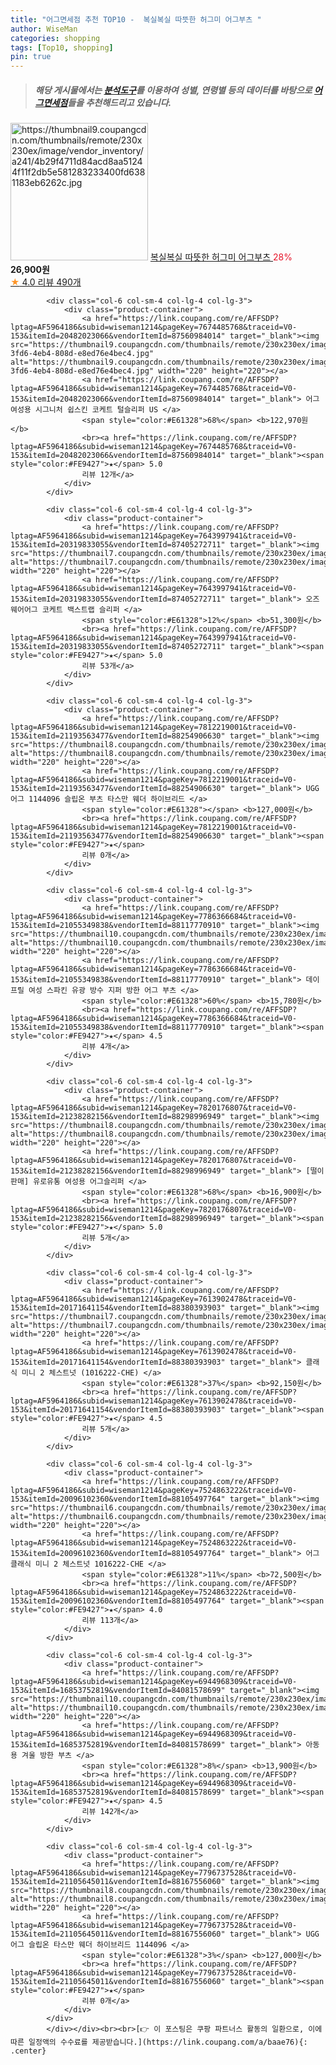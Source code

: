 ```yaml
---
title: "어그면세점 추천 TOP10 -  복실복실 따뜻한 허그미 어그부츠 "
author: WiseMan
categories: shopping
tags: [Top10, shopping]
pin: true
---
```


> ##### 해당 게시물에서는 [**분석도구**](https://itemscout.io/)를 이용하여 **성별**, **연령별** 등의 데이터를 바탕으로 [**어그면세점**](https://link.coupang.com/a/baae76)들을 추천해드리고 있습니다.
<div class="container"><div class="row">
            <div class="col-6 col-sm-4 col-lg-4 col-lg-3">
                <div class="product-container">
                    <a href="https://link.coupang.com/re/AFFSDP?lptag=AF5964186&subid=wiseman1214&pageKey=7833871424&traceid=V0-153&itemId=21310716679&vendorItemId=73224823045" target="_blank"><img src="https://thumbnail9.coupangcdn.com/thumbnails/remote/230x230ex/image/vendor_inventory/a241/4b29f4711d84acd8aa51244f11f2db5e581283233400fd6381183eb6262c.jpg" alt="https://thumbnail9.coupangcdn.com/thumbnails/remote/230x230ex/image/vendor_inventory/a241/4b29f4711d84acd8aa51244f11f2db5e581283233400fd6381183eb6262c.jpg" width="220" height="220"></a>
                    <a href="https://link.coupang.com/re/AFFSDP?lptag=AF5964186&subid=wiseman1214&pageKey=7833871424&traceid=V0-153&itemId=21310716679&vendorItemId=73224823045" target="_blank"> 복실복실 따뜻한 허그미 어그부츠 </a>
                    <span style="color:#E61328">28%</span> <b>26,900원</b>
                    <br><a href="https://link.coupang.com/re/AFFSDP?lptag=AF5964186&subid=wiseman1214&pageKey=7833871424&traceid=V0-153&itemId=21310716679&vendorItemId=73224823045" target="_blank"><span style="color:#FE9427">★</span> 4.0
                    리뷰 490개</a>
                </div>
            </div>
            
            <div class="col-6 col-sm-4 col-lg-4 col-lg-3">
                <div class="product-container">
                    <a href="https://link.coupang.com/re/AFFSDP?lptag=AF5964186&subid=wiseman1214&pageKey=7674485768&traceid=V0-153&itemId=20482023066&vendorItemId=87560984014" target="_blank"><img src="https://thumbnail9.coupangcdn.com/thumbnails/remote/230x230ex/image/retail/images/2023/10/24/18/9/8acd8e95-3fd6-4eb4-808d-e8ed76e4bec4.jpg" alt="https://thumbnail9.coupangcdn.com/thumbnails/remote/230x230ex/image/retail/images/2023/10/24/18/9/8acd8e95-3fd6-4eb4-808d-e8ed76e4bec4.jpg" width="220" height="220"></a>
                    <a href="https://link.coupang.com/re/AFFSDP?lptag=AF5964186&subid=wiseman1214&pageKey=7674485768&traceid=V0-153&itemId=20482023066&vendorItemId=87560984014" target="_blank"> 어그 여성용 시그니처 쉽스킨 코케트 털슬리퍼 US </a>
                    <span style="color:#E61328">68%</span> <b>122,970원</b>
                    <br><a href="https://link.coupang.com/re/AFFSDP?lptag=AF5964186&subid=wiseman1214&pageKey=7674485768&traceid=V0-153&itemId=20482023066&vendorItemId=87560984014" target="_blank"><span style="color:#FE9427">★</span> 5.0
                    리뷰 12개</a>
                </div>
            </div>
            
            <div class="col-6 col-sm-4 col-lg-4 col-lg-3">
                <div class="product-container">
                    <a href="https://link.coupang.com/re/AFFSDP?lptag=AF5964186&subid=wiseman1214&pageKey=7643997941&traceid=V0-153&itemId=20319833055&vendorItemId=87405272711" target="_blank"><img src="https://thumbnail7.coupangcdn.com/thumbnails/remote/230x230ex/image/vendor_inventory/c220/5e22133dc5c07d65504c605e10429e9cd9d8380ddbe06b1a0601331e15a8.jpg" alt="https://thumbnail7.coupangcdn.com/thumbnails/remote/230x230ex/image/vendor_inventory/c220/5e22133dc5c07d65504c605e10429e9cd9d8380ddbe06b1a0601331e15a8.jpg" width="220" height="220"></a>
                    <a href="https://link.coupang.com/re/AFFSDP?lptag=AF5964186&subid=wiseman1214&pageKey=7643997941&traceid=V0-153&itemId=20319833055&vendorItemId=87405272711" target="_blank"> 오즈웨어어그 코케트 백스트랩 슬리퍼 </a>
                    <span style="color:#E61328">12%</span> <b>51,300원</b>
                    <br><a href="https://link.coupang.com/re/AFFSDP?lptag=AF5964186&subid=wiseman1214&pageKey=7643997941&traceid=V0-153&itemId=20319833055&vendorItemId=87405272711" target="_blank"><span style="color:#FE9427">★</span> 5.0
                    리뷰 53개</a>
                </div>
            </div>
            
            <div class="col-6 col-sm-4 col-lg-4 col-lg-3">
                <div class="product-container">
                    <a href="https://link.coupang.com/re/AFFSDP?lptag=AF5964186&subid=wiseman1214&pageKey=7812219001&traceid=V0-153&itemId=21193563477&vendorItemId=88254906630" target="_blank"><img src="https://thumbnail8.coupangcdn.com/thumbnails/remote/230x230ex/image/vendor_inventory/cc31/e89d7886b1890cbbaa4e12970c7c0d4bf2f060658923e2a4ff9182b72be3.jpg" alt="https://thumbnail8.coupangcdn.com/thumbnails/remote/230x230ex/image/vendor_inventory/cc31/e89d7886b1890cbbaa4e12970c7c0d4bf2f060658923e2a4ff9182b72be3.jpg" width="220" height="220"></a>
                    <a href="https://link.coupang.com/re/AFFSDP?lptag=AF5964186&subid=wiseman1214&pageKey=7812219001&traceid=V0-153&itemId=21193563477&vendorItemId=88254906630" target="_blank"> UGG 어그 1144096 슬립온 부츠 타스만 웨더 하이브리드 </a>
                    <span style="color:#E61328"></span> <b>127,000원</b>
                    <br><a href="https://link.coupang.com/re/AFFSDP?lptag=AF5964186&subid=wiseman1214&pageKey=7812219001&traceid=V0-153&itemId=21193563477&vendorItemId=88254906630" target="_blank"><span style="color:#FE9427">★</span> 
                    리뷰 0개</a>
                </div>
            </div>
            
            <div class="col-6 col-sm-4 col-lg-4 col-lg-3">
                <div class="product-container">
                    <a href="https://link.coupang.com/re/AFFSDP?lptag=AF5964186&subid=wiseman1214&pageKey=7786366684&traceid=V0-153&itemId=21055349838&vendorItemId=88117770910" target="_blank"><img src="https://thumbnail10.coupangcdn.com/thumbnails/remote/230x230ex/image/vendor_inventory/0efd/65885653296f13bf82da463b48a4734deb37304d9dfe6408012705933c07.jpg" alt="https://thumbnail10.coupangcdn.com/thumbnails/remote/230x230ex/image/vendor_inventory/0efd/65885653296f13bf82da463b48a4734deb37304d9dfe6408012705933c07.jpg" width="220" height="220"></a>
                    <a href="https://link.coupang.com/re/AFFSDP?lptag=AF5964186&subid=wiseman1214&pageKey=7786366684&traceid=V0-153&itemId=21055349838&vendorItemId=88117770910" target="_blank"> 데이프릴 여성 스파킨 유광 방수 지퍼 방한 어그 부츠 </a>
                    <span style="color:#E61328">60%</span> <b>15,780원</b>
                    <br><a href="https://link.coupang.com/re/AFFSDP?lptag=AF5964186&subid=wiseman1214&pageKey=7786366684&traceid=V0-153&itemId=21055349838&vendorItemId=88117770910" target="_blank"><span style="color:#FE9427">★</span> 4.5
                    리뷰 4개</a>
                </div>
            </div>
            
            <div class="col-6 col-sm-4 col-lg-4 col-lg-3">
                <div class="product-container">
                    <a href="https://link.coupang.com/re/AFFSDP?lptag=AF5964186&subid=wiseman1214&pageKey=7820176807&traceid=V0-153&itemId=21238282156&vendorItemId=88298996949" target="_blank"><img src="https://thumbnail8.coupangcdn.com/thumbnails/remote/230x230ex/image/vendor_inventory/9bff/4a9e32da21477e8b7aff646e39d046dc653d0a16159d8930b659ac8ae688.JPG" alt="https://thumbnail8.coupangcdn.com/thumbnails/remote/230x230ex/image/vendor_inventory/9bff/4a9e32da21477e8b7aff646e39d046dc653d0a16159d8930b659ac8ae688.JPG" width="220" height="220"></a>
                    <a href="https://link.coupang.com/re/AFFSDP?lptag=AF5964186&subid=wiseman1214&pageKey=7820176807&traceid=V0-153&itemId=21238282156&vendorItemId=88298996949" target="_blank"> [떨이판매] 유로유통 여성용 어그슬리퍼 </a>
                    <span style="color:#E61328">68%</span> <b>16,900원</b>
                    <br><a href="https://link.coupang.com/re/AFFSDP?lptag=AF5964186&subid=wiseman1214&pageKey=7820176807&traceid=V0-153&itemId=21238282156&vendorItemId=88298996949" target="_blank"><span style="color:#FE9427">★</span> 5.0
                    리뷰 5개</a>
                </div>
            </div>
            
            <div class="col-6 col-sm-4 col-lg-4 col-lg-3">
                <div class="product-container">
                    <a href="https://link.coupang.com/re/AFFSDP?lptag=AF5964186&subid=wiseman1214&pageKey=7613902478&traceid=V0-153&itemId=20171641154&vendorItemId=88380393903" target="_blank"><img src="https://thumbnail7.coupangcdn.com/thumbnails/remote/230x230ex/image/vendor_inventory/f60c/47b1ce144cd087925071996901a7f734879bdc681b558355ed0037b768f6.png" alt="https://thumbnail7.coupangcdn.com/thumbnails/remote/230x230ex/image/vendor_inventory/f60c/47b1ce144cd087925071996901a7f734879bdc681b558355ed0037b768f6.png" width="220" height="220"></a>
                    <a href="https://link.coupang.com/re/AFFSDP?lptag=AF5964186&subid=wiseman1214&pageKey=7613902478&traceid=V0-153&itemId=20171641154&vendorItemId=88380393903" target="_blank"> 클래식 미니 2 체스트넛 (1016222-CHE) </a>
                    <span style="color:#E61328">37%</span> <b>92,150원</b>
                    <br><a href="https://link.coupang.com/re/AFFSDP?lptag=AF5964186&subid=wiseman1214&pageKey=7613902478&traceid=V0-153&itemId=20171641154&vendorItemId=88380393903" target="_blank"><span style="color:#FE9427">★</span> 4.5
                    리뷰 5개</a>
                </div>
            </div>
            
            <div class="col-6 col-sm-4 col-lg-4 col-lg-3">
                <div class="product-container">
                    <a href="https://link.coupang.com/re/AFFSDP?lptag=AF5964186&subid=wiseman1214&pageKey=7524863222&traceid=V0-153&itemId=20096102360&vendorItemId=88105497764" target="_blank"><img src="https://thumbnail6.coupangcdn.com/thumbnails/remote/230x230ex/image/vendor_inventory/270e/162133c643225a1500164abbe21d4f7734420c4f6de937fd74280aafef78.png" alt="https://thumbnail6.coupangcdn.com/thumbnails/remote/230x230ex/image/vendor_inventory/270e/162133c643225a1500164abbe21d4f7734420c4f6de937fd74280aafef78.png" width="220" height="220"></a>
                    <a href="https://link.coupang.com/re/AFFSDP?lptag=AF5964186&subid=wiseman1214&pageKey=7524863222&traceid=V0-153&itemId=20096102360&vendorItemId=88105497764" target="_blank"> 어그 클래식 미니 2 체스트넛 1016222-CHE </a>
                    <span style="color:#E61328">11%</span> <b>72,500원</b>
                    <br><a href="https://link.coupang.com/re/AFFSDP?lptag=AF5964186&subid=wiseman1214&pageKey=7524863222&traceid=V0-153&itemId=20096102360&vendorItemId=88105497764" target="_blank"><span style="color:#FE9427">★</span> 4.0
                    리뷰 113개</a>
                </div>
            </div>
            
            <div class="col-6 col-sm-4 col-lg-4 col-lg-3">
                <div class="product-container">
                    <a href="https://link.coupang.com/re/AFFSDP?lptag=AF5964186&subid=wiseman1214&pageKey=6944968309&traceid=V0-153&itemId=16853752819&vendorItemId=84081578699" target="_blank"><img src="https://thumbnail10.coupangcdn.com/thumbnails/remote/230x230ex/image/vendor_inventory/c9d9/dd1e299b147bd4795e95f817735e0dd113d4b619091085a149cdd76767c8.jpg" alt="https://thumbnail10.coupangcdn.com/thumbnails/remote/230x230ex/image/vendor_inventory/c9d9/dd1e299b147bd4795e95f817735e0dd113d4b619091085a149cdd76767c8.jpg" width="220" height="220"></a>
                    <a href="https://link.coupang.com/re/AFFSDP?lptag=AF5964186&subid=wiseman1214&pageKey=6944968309&traceid=V0-153&itemId=16853752819&vendorItemId=84081578699" target="_blank"> 아동용 겨울 방한 부츠 </a>
                    <span style="color:#E61328">8%</span> <b>13,900원</b>
                    <br><a href="https://link.coupang.com/re/AFFSDP?lptag=AF5964186&subid=wiseman1214&pageKey=6944968309&traceid=V0-153&itemId=16853752819&vendorItemId=84081578699" target="_blank"><span style="color:#FE9427">★</span> 4.5
                    리뷰 142개</a>
                </div>
            </div>
            
            <div class="col-6 col-sm-4 col-lg-4 col-lg-3">
                <div class="product-container">
                    <a href="https://link.coupang.com/re/AFFSDP?lptag=AF5964186&subid=wiseman1214&pageKey=7796737528&traceid=V0-153&itemId=21105645011&vendorItemId=88167556060" target="_blank"><img src="https://thumbnail8.coupangcdn.com/thumbnails/remote/230x230ex/image/vendor_inventory/e9ff/a9f08c167f9961dd7675f5b534c40ef3c16d219db4d4b9a4034c0ece16cd.png" alt="https://thumbnail8.coupangcdn.com/thumbnails/remote/230x230ex/image/vendor_inventory/e9ff/a9f08c167f9961dd7675f5b534c40ef3c16d219db4d4b9a4034c0ece16cd.png" width="220" height="220"></a>
                    <a href="https://link.coupang.com/re/AFFSDP?lptag=AF5964186&subid=wiseman1214&pageKey=7796737528&traceid=V0-153&itemId=21105645011&vendorItemId=88167556060" target="_blank"> UGG 어그 슬립온 타스만 웨더 하이브리드 1144096 </a>
                    <span style="color:#E61328">3%</span> <b>127,000원</b>
                    <br><a href="https://link.coupang.com/re/AFFSDP?lptag=AF5964186&subid=wiseman1214&pageKey=7796737528&traceid=V0-153&itemId=21105645011&vendorItemId=88167556060" target="_blank"><span style="color:#FE9427">★</span> 
                    리뷰 0개</a>
                </div>
            </div>
            </div></div><br><br>[👉 이 포스팅은 쿠팡 파트너스 활동의 일환으로, 이에 따른 일정액의 수수료를 제공받습니다.](https://link.coupang.com/a/baae76){: .center}